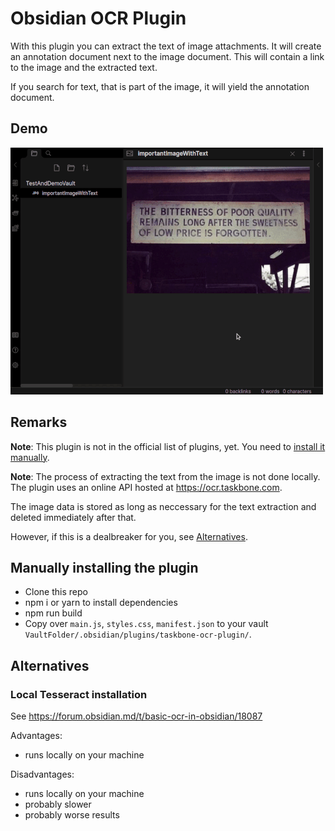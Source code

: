 # Obsidian OCR Plugin

With this plugin you can extract the text of image attachments. It will create an annotation document next to the image document. This will contain a link to the image and the extracted text.

If you search for text, that is part of the image, it will yield the annotation document.
## Demo
![](demo.gif)

## Remarks
**Note**: This plugin is not in the official list of plugins, yet. You need to [install it manually](#Manually-installing-the-plugin).

**Note**: The process of extracting the text from the image is not done locally. The plugin uses an online API hosted at https://ocr.taskbone.com.

The image data is stored as long as neccessary for the text extraction and deleted immediately after that.

However, if this is a dealbreaker for you, see [Alternatives](#Alternatives).

## Manually installing the plugin

- Clone this repo
- npm i or yarn to install dependencies
- npm run build
- Copy over `main.js`, `styles.css`, `manifest.json` to your vault `VaultFolder/.obsidian/plugins/taskbone-ocr-plugin/`.
## Alternatives
### Local Tesseract installation
See https://forum.obsidian.md/t/basic-ocr-in-obsidian/18087

Advantages:
* runs locally on your machine

Disadvantages:
* runs locally on your machine
* probably slower
* probably worse results
